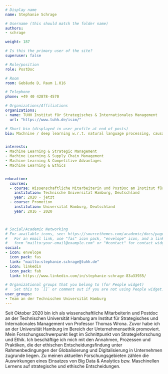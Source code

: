 ```yaml
---
# Display name
name: Stephanie Schrage

# Username (this should match the folder name)
authors:
- schrage

weight: 187

# Is this the primary user of the site?
superuser: false

# Role/position
role: PostDoc

# Room
room: Gebäude D, Raum 1.016

# Telephone
phone: +49 40 42878-4570

# Organizations/Affiliations
organizations:
- name: TUHH Institut für Strategisches & Internationales Management 
  url: "https://www.tuhh.de/isim/"

# Short bio (displayed in user profile at end of posts)
bio: Machnine / deep learning w.r.t. natural language processing, causal inference & graphs


interests:
- Machine Learning & Strategic Management
- Machine Learning & Supply Chain Management
- Machine Learning & Competitive Advantages
- Machine Learning & Ethics


education:
  courses:
  - course: Wissenschaftliche Mitarbeiterin und PostDoc am Institut für Strategisches und Internationales Management 
    institution: Technische Universität Hamburg, Deutschland
    year: 2020 - jetzt
  - course: Promotion
    institution: Universität Hamburg, Deutschland
    year: 2016 - 2020



# Social/Academic Networking
# For available icons, see: https://sourcethemes.com/academic/docs/page-builder/#icons
#   For an email link, use "fas" icon pack, "envelope" icon, and a link in the
#   form "mailto:your-email@example.com" or "#contact" for contact widget.
social:
- icon: envelope
  icon_pack: fas
  link: "mailto:stephanie.schrage@tuhh.de"
- icon: linkedin
  icon_pack: fab
  link: https://www.linkedin.com/in/stephanie-schrage-83a33935/

# Organizational groups that you belong to (for People widget)
#   Set this to `[]` or comment out if you are not using People widget.
user_groups:
- Team an der Technischen Universität Hamburg
---
```


Seit Oktober 2020 bin ich als wissenschaftliche Mitarbeiterin und Postdoc an der Technischen Universität Hamburg am Institut für Strategisches und Internationales Management von Professor Thomas Wrona. Zuvor habe ich an der Universität Hamburg im Bereich der Unternehmensethik promoviert. Mein Forschungsschwerpunkt liegt im Schnittpunkt von Strategieforschung und Ethik. Ich beschäftige ich mich mit den Annahmen, Prozessen und Praktiken, die der ethischen Entscheidungsfindung unter Rahmenbedingungen der Globalisierung und Digitalisierung in Unternehmen zugrunde liegen. Zu meinen aktuellen Forschungsgebieten zählen die Auswirkungen eines Einsatzes von Big Data & Analytics bzw. Maschinellen Lernens auf strategische und ethische Entscheidungen.

